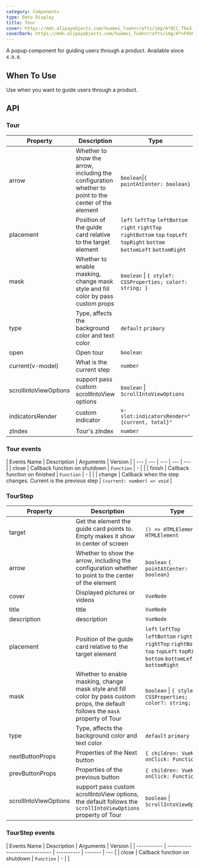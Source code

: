 ```yaml
---
category: Components
type: Data Display
title: Tour
cover: https://mdn.alipayobjects.com/huamei_7uahnr/afts/img/A*8CC_Tbe3_e4AAAAAAAAAAAAADrJ8AQ/original
coverDark: https://mdn.alipayobjects.com/huamei_7uahnr/afts/img/A*nF6hQpM0XtEAAAAAAAAAAAAADrJ8AQ/original
---
```


A popup component for guiding users through a product. Available since `4.0.0`.

## When To Use

Use when you want to guide users through a product.

## API

### Tour

| Property | Description | Type | Default | Version |
| --- | --- | --- | --- | --- |
| arrow | Whether to show the arrow, including the configuration whether to point to the center of the element | `boolean`\|`{ pointAtCenter: boolean}` | `true` |  |
| placement | Position of the guide card relative to the target element | `left` `leftTop` `leftBottom` `right` `rightTop` `rightBottom` `top` `topLeft` `topRight` `bottom` `bottomLeft` `bottomRight` | `bottom` |  |
| mask | Whether to enable masking, change mask style and fill color by pass custom props | `boolean` \| `{ style?: CSSProperties; color?: string; }` | `true` |  |
| type | Type, affects the background color and text color | `default` `primary` | `default` |  |
| open | Open tour | `boolean` | - |  |
| current(v-model) | What is the current step | `number` | - |  |
| scrollIntoViewOptions | support pass custom scrollIntoView options | `boolean` \| `ScrollIntoViewOptions` | `true` |  |
| indicatorsRender | custom indicator | `v-slot:indicatorsRender="{current, total}"` | - |  |
| zIndex | Tour's zIndex | `number` | `1001` |  |

### Tour events

| Events Name | Description | Arguments | Version |
| --- | --- | --- | --- | --- |
| close | Callback function on shutdown | `Function` | - |  |
| finish | Callback function on finished | `Function` | - |  |
| change | Callback when the step changes. Current is the previous step | `(current: number) => void` |

### TourStep

| Property | Description | Type | Default | Version |
| --- | --- | --- | --- | --- |
| target | Get the element the guide card points to. Empty makes it show in center of screen | `() => HTMLElement` `HTMLElement` | - |  |
| arrow | Whether to show the arrow, including the configuration whether to point to the center of the element | `boolean` `{ pointAtCenter: boolean}` | `true` |  |
| cover | Displayed pictures or videos | `VueNode` | - |  |
| title | title | `VueNode` | - |  |
| description | description | `VueNode` | - |  |
| placement | Position of the guide card relative to the target element | `left` `leftTop` `leftBottom` `right` `rightTop` `rightBottom` `top` `topLeft` `topRight` `bottom` `bottomLeft` `bottomRight` | `bottom` |  |
| mask | Whether to enable masking, change mask style and fill color by pass custom props, the default follows the `mask` property of Tour | `boolean` \| `{ style?: CSSProperties; color?: string; }` | `true` |  |
| type | Type, affects the background color and text color | `default` `primary` | `default` |  |
| nextButtonProps | Properties of the Next button | `{ children: VueNode; onClick: Function }` | - |  |
| prevButtonProps | Properties of the previous button | `{ children: VueNode; onClick: Function }` | - |  |
| scrollIntoViewOptions | support pass custom scrollIntoView options, the default follows the `scrollIntoViewOptions` property of Tour | `boolean` \| `ScrollIntoViewOptions` | `true` |  |

### TourStep events

| Events Name | Description                   | Arguments  | Version |
| ----------- | ----------------------------- | ---------- | ------- | --- |
| close       | Callback function on shutdown | `Function` | -       |     |
